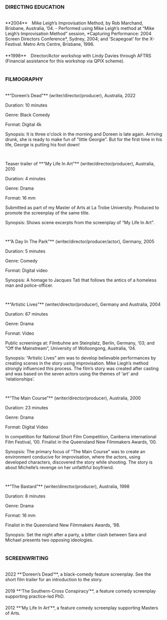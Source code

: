 
### DIRECTING EDUCATION
<br>
**2004**&emsp;Mike Leigh’s Improvisation Method, by Rob Marchand, Brisbane, Australia, ’04.
- Performed using Mike Leigh’s method at “Mike Leigh’s Improvisation Method” session, *Capturing Performance: 2004 Screen Directors Conference*, Sydney, 2004; and ‘Scapegoat’ for the X-Festival. Metro Arts Centre, Brisbane, 1996.
<div style="height:20px;"></div>
**1998**&emsp;Director/Actor workshop with Lindy Davies through AFTRS (Financial assistance for this workshop via QPIX scheme).
<br>
<br>

### FILMOGRAPHY
<br>
**“Doreen’s Dead”** (writer/director/producer), Australia, 2022

Duration: 10 minutes

Genre: Black Comedy

Format: Digital 4k

Synopsis: It is three o'clock in the morning and Doreen is late again. Arriving drunk, she is ready to make fun of "little Georgie". But for the first time in his life, George is putting his foot down!
<div style="height:30px;"></div>
Teaser trailer of **“My Life In Art”** (writer/director/producer), Australia, 2010

Duration: 4 minutes

Genre: Drama

Format: 16 mm

Submitted as part of my Master of Arts at La Trobe University. Produced to promote the screenplay of the same title.

Synopsis: Shows scene excerpts from the screenplay of “My Life In Art”.
<div style="height:30px;"></div>
**”A Day In The Park”** (writer/director/producer/actor), Germany, 2005

Duration: 5 minutes

Genre: Comedy

Format: Digital video

Synopsis: A homage to Jacques Tati that follows the antics of a homeless man and police-officer.
<div style="height:30px;"></div>
**“Artistic Lives”** (writer/director/producer), Germany and Australia, 2004

Duration: 67 minutes

Genre: Drama

Format: Video

Public screenings at: Filmbuhne am Steinplatz, Berlin, Germany, ‘03; and “Off the Mainstream”, University of Wolloongong, Australia, ‘04.

Synopsis: “Artistic Lives” aim was to develop believable performances by creating scenes in the story using improvisation. Mike Liegh’s method strongly influenced this process. The filmʼs story was created after casting and was based on the seven actors using the themes of ‘art’ and ‘relationships’.
<div style="height:30px;"></div>
**“The Main Course”** (writer/director/producer), Australia, 2000

Duration: 23 minutes

Genre: Drama

Format: Digital Video

In competition for National Short Film Competition, Canberra international Film Festival, ’00.
Finalist in the Queensland New Filmmakers Awards, ’00.

Synopsis: The primary focus of “The Main Course” was to create an environment conducive for improvisation, where the actors, using developed characters, discovered the story while shooting. The story is about Michelle’s revenge on her unfaithful boyfriend.
<div style="height:30px;"></div>
**“The Bastard”** (writer/director/producer), Australia, 1998

Duration: 8 minutes

Genre: Drama

Format: 16 mm

Finalist in the Queensland New Filmmakers Awards, ’98.

Synopsis: Set the night after a party, a bitter clash between Sara and Michael presents two opposing ideologies.
<br>
<br>

### SCREENWRITING
<br>
2022		**‘Doreen’s Dead’**, a black-comedy feature screenplay. See the short film trailer for an introduction to the story.
<div style="height:20px;"></div>
2019		**‘The Southern-Cross Conspiracy’**, a feature comedy screenplay supporting practice-led PhD.
<div style="height:20px;"></div>
2012		**‘My Life In Art’**, a feature comedy screenplay supporting Masters of Arts.
